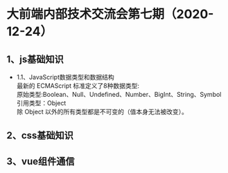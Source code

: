 # 大前端内部技术交流会第七期（2020-12-24）  
## 1、js基础知识  
- 1.1、JavaScript数据类型和数据结构  
    最新的 ECMAScript 标准定义了8种数据类型:  
    原始类型:Boolean、Null、Undefined、Number、BigInt、String、Symbol  
    引用类型：Object  
    除 Object 以外的所有类型都是不可变的（值本身无法被改变）。 

## 2、css基础知识
## 3、vue组件通信
